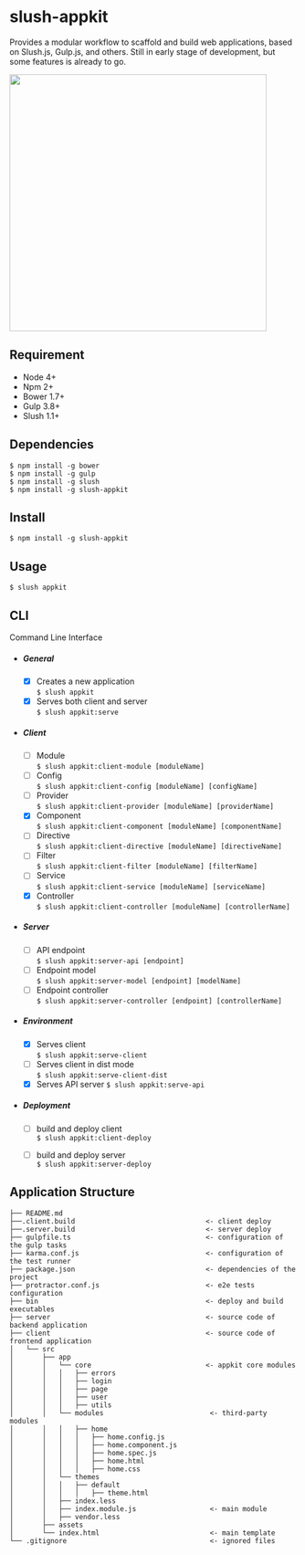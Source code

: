 # slush-appkit
Provides a modular workflow to scaffold and build web applications, based on Slush.js, Gulp.js, and others. Still in early stage of development, but some features is already to go.

<img src="https://app-kit-assets.s3.amazonaws.com/mean-stack.png" width="450">

## Requirement
- Node 4+
- Npm 2+
- Bower 1.7+
- Gulp 3.8+
- Slush 1.1+

## Dependencies

```
$ npm install -g bower
$ npm install -g gulp
$ npm install -g slush
$ npm install -g slush-appkit
```

## Install
```
$ npm install -g slush-appkit
```

## Usage
```
$ slush appkit
```

## CLI
Command Line Interface
- ##### General
  - [x] Creates a new application      
  `$ slush appkit`  
  - [x] Serves both client and server     
  `$ slush appkit:serve` 
  
- ##### Client
  - [ ] Module               
  `$ slush appkit:client-module [moduleName]`  
  - [ ] Config               
  `$ slush appkit:client-config [moduleName] [configName]`  
  - [ ] Provider             
  `$ slush appkit:client-provider [moduleName] [providerName]`  
  - [x] Component           
  `$ slush appkit:client-component [moduleName] [componentName]`
  - [ ] Directive            
  `$ slush appkit:client-directive [moduleName] [directiveName]`
  - [ ] Filter               
  `$ slush appkit:client-filter [moduleName] [filterName]`  
  - [ ] Service              
  `$ slush appkit:client-service [moduleName] [serviceName]`  
  - [x] Controller           
  `$ slush appkit:client-controller [moduleName] [controllerName]`
  
- ##### Server
  - [ ] API endpoint        
  `$ slush appkit:server-api [endpoint]`  
  - [ ] Endpoint model       
  `$ slush appkit:server-model [endpoint] [modelName]`  
  - [ ] Endpoint controller  
  `$ slush appkit:server-controller [endpoint] [controllerName]`
  
- ##### Environment
  - [x] Serves client       
  `$ slush appkit:serve-client`  
  - [ ] Serves client in dist mode   
  `$ slush appkit:serve-client-dist`
  - [x] Serves API server
  `$ slush appkit:serve-api` 
  
- ##### Deployment
  - [ ] build and deploy client     
  `$ slush appkit:client-deploy`  
  - [ ] build and deploy server     
  `$ slush appkit:server-deploy`  
  

## Application Structure

```
├── README.md
├──.client.build                                <- client deploy
├──.server.build                                <- server deploy
├── gulpfile.ts                                 <- configuration of the gulp tasks
├── karma.conf.js                               <- configuration of the test runner
├── package.json                                <- dependencies of the project
├── protractor.conf.js                          <- e2e tests configuration
├── bin                                         <- deploy and build executables
├── server                                      <- source code of backend application
├── client                                      <- source code of frontend application
│   └── src
│       ├── app
│       │   └── core                            <- appkit core modules
│       │   │   ├── errors
│       │   │   ├── login
│       │   │   ├── page
│       │   │   ├── user
│       │   │   ├── utils
│       │   └── modules                          <- third-party modules
│       │   │   ├── home
│       │   │   │   ├── home.config.js
│       │   │   │   ├── home.component.js
│       │   │   │   ├── home.spec.js
│       │   │   │   ├── home.html
│       │   │   │   ├── home.css
│       │   └── themes         
│       │   │   ├── default
│       │   │   │   ├── theme.html
│       │   ├── index.less
│       │   ├── index.module.js                  <- main module
│       │   ├── vendor.less
│       ├── assets
│       └── index.html                           <- main template
└── .gitignore                                   <- ignored files